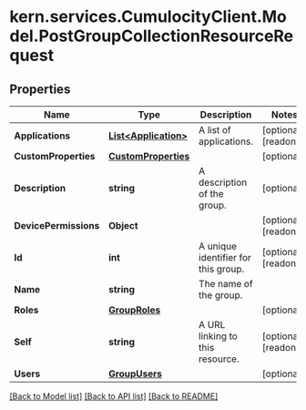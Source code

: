 
# kern.services.CumulocityClient.Model.PostGroupCollectionResourceRequest

## Properties

Name | Type | Description | Notes
------------ | ------------- | ------------- | -------------
**Applications** | [**List&lt;Application&gt;**](Application.md) | A list of applications. | [optional] [readonly] 
**CustomProperties** | [**CustomProperties**](CustomProperties.md) |  | [optional] 
**Description** | **string** | A description of the group. | [optional] 
**DevicePermissions** | **Object** |  | [optional] [readonly] 
**Id** | **int** | A unique identifier for this group. | [optional] [readonly] 
**Name** | **string** | The name of the group. | 
**Roles** | [**GroupRoles**](GroupRoles.md) |  | [optional] 
**Self** | **string** | A URL linking to this resource. | [optional] [readonly] 
**Users** | [**GroupUsers**](GroupUsers.md) |  | [optional] 

[[Back to Model list]](../README.md#documentation-for-models)
[[Back to API list]](../README.md#documentation-for-api-endpoints)
[[Back to README]](../README.md)

